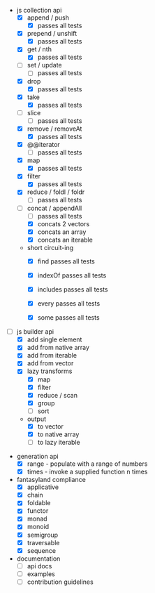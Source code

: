 
* js collection api
    * [x] append / push
        * [x] passes all tests
    * [x] prepend / unshift
        * [x] passes all tests
    * [x] get / nth
        * [x] passes all tests
    * [ ] set / update
        * [ ] passes all tests
    * [x] drop
        * [x] passes all tests
    * [x] take
        * [x] passes all tests
    * [ ] slice
        * [ ] passes all tests
    * [x] remove / removeAt 
        * [x] passes all tests
    * [x] @@iterator
        * [ ] passes all tests
    * [x] map
        * [x] passes all tests
    * [x] filter
        * [x] passes all tests
    * [x] reduce / foldl / foldr
        * [ ] passes all tests
    * [ ] concat / appendAll
        * [ ] passes all tests
        * [x] concats 2 vectors
        * [x] concats an array
        * [x] concats an iterable
    * short circuit-ing
        * [x] find passes all tests
        * [x] indexOf passes all tests
        * [x] includes passes all tests
        * [x] every passes all tests
        * [x] some passes all tests

    
* [ ] js builder api
    * [x] add single element
    * [x] add from native array
    * [x] add from iterable
    * [x] add from vector
    * [x] lazy transforms
        * [x] map
        * [x] filter
        * [x] reduce / scan
        * [x] group
        * [ ] sort
    * output
        * [x] to vector
        * [x] to native array
        * [ ] to lazy iterable
        
* generation api
    * [x] range - populate with a range of numbers
    * [x] times - invoke a supplied function n times 

* fantasyland compliance
    * [x] applicative
    * [x] chain
    * [x] foldable
    * [x] functor
    * [x] monad
    * [x] monoid
    * [x] semigroup
    * [x] traversable
    * [x] sequence
    
* documentation
    * [ ] api docs
    * [ ] examples
    * [ ] contribution guidelines